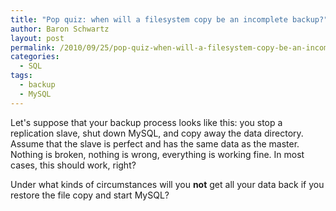 ```yaml
---
title: "Pop quiz: when will a filesystem copy be an incomplete backup?"
author: Baron Schwartz
layout: post
permalink: /2010/09/25/pop-quiz-when-will-a-filesystem-copy-be-an-incomplete-backup/
categories:
  - SQL
tags:
  - backup
  - MySQL
---
```

Let's suppose that your backup process looks like this: you stop a replication slave, shut down MySQL, and copy away the data directory. Assume that the slave is perfect and has the same data as the master. Nothing is broken, nothing is wrong, everything is working fine. In most cases, this should work, right?

Under what kinds of circumstances will you **not** get all your data back if you restore the file copy and start MySQL?
